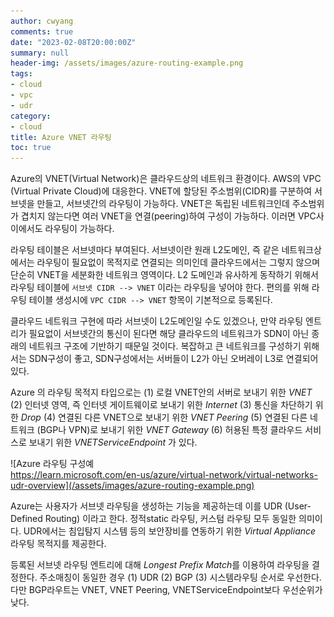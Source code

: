 ```yaml
---
author: cwyang
comments: true
date: "2023-02-08T20:00:00Z"
summary: null
header-img: /assets/images/azure-routing-example.png
tags:
- cloud
- vpc
- udr
category:
- cloud
title: Azure VNET 라우팅
toc: true
---
```

Azure의 VNET(Virtual Network)은 클라우드상의 네트워크 환경이다.
AWS의 VPC (Virtual Private Cloud)에 대응한다.
VNET에 할당된 주소범위(CIDR)를 구분하여 서브넷을 만들고, 서브넷간의 라우팅이 가능하다.
VNET은 독립된 네트워크인데 주소범위가 겹치지 않는다면 여러 VNET을 연결(peering)하여 구성이 가능하다.
이러면 VPC사이에서도 라우팅이 가능하다.

라우팅 테이블은 서브넷마다 부여된다.
서브넷이란 원래 L2도메인, 즉 같은 네트워크상에서는 라우팅이 필요없이 목적지로 연결되는 의미인데
클라우드에서는 그렇지 않으며 단순히 VNET을 세분화한 네트워크 영역이다.
L2 도메인과 유사하게 동작하기 위해서 라우팅 테이블에
`서브넷 CIDR --> VNET` 이라는 라우팅을 넣어야 한다.
편의를 위해 라우팅 테이블 생성시에 `VPC CIDR --> VNET` 항목이 기본적으로 등록된다.

클라우드 네트워크 구현에 따라 서브넷이 L2도메인일 수도 있겠으나,
만약 라우팅 엔트리가 필요없이 서브넷간의 통신이 된다면
해당 클라우드의 네트워크가 SDN이 아닌 종래의 네트워크 구조에 기반하기 때문일 것이다.
복잡하고 큰 네트워크를 구성하기 위해서는 SDN구성이 좋고,
SDN구성에서는 서버들이 L2가 아닌 오버레이 L3로 연결되어있다.

Azure 의 라우팅 목적지 타입으로는
(1) 로컬 VNET안의 서버로 보내기 위한 *VNET*
(2) 인터넷 영역, 즉 인터넷 게이트웨이로 보내기 위한 *Internet*
(3) 통신을 차단하기 위한 *Drop*
(4) 연결된 다른 VNET으로 보내기 위한 *VNET Peering*
(5) 연결된 다른 네트워크 (BGP나 VPN)로 보내기 위한 *VNET Gateway*
(6) 허용된 특정 클라우드 서비스로 보내기 위한 *VNETServiceEndpoint* 가 있다.

![Azure 라우팅 구성예<br>https://learn.microsoft.com/en-us/azure/virtual-network/virtual-networks-udr-overview](/assets/images/azure-routing-example.png)

Azure는 사용자가 서브넷 라우팅을 생성하는 기능을 제공하는데 이를 UDR (User-Defined Routing) 이라고 한다.
정적static 라우팅, 커스텀 라우팅 모두 동일한 의미이다.
UDR에서는 침입탐지 시스템 등의 보안장비를 연동하기 위한 *Virtual Appliance* 라우팅 목적지를 제공한다.

등록된 서브넷 라우팅 엔트리에 대해 *Longest Prefix Match*를 이용하여 라우팅을 결정한다.
주소매칭이 동일한 경우 (1) UDR (2) BGP (3) 시스템라우팅 순서로 우선한다.
다만 BGP라우트는 VNET, VNET Peering, VNETServiceEndpoint보다 우선순위가 낮다.



